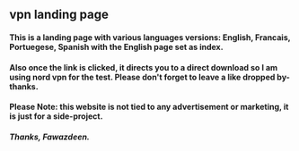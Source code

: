 ## vpn landing page
#### This is a landing page with various languages versions: English, Francais, Portuegese, Spanish with the English page set as index.
#### Also once the link is clicked, it directs you to a direct download so I am using nord vpn for the test. Please don't forget to leave a like dropped by- thanks.
#### Please Note: this website is not tied to any advertisement or marketing, it is just for a side-project. 

##### Thanks, Fawazdeen. 